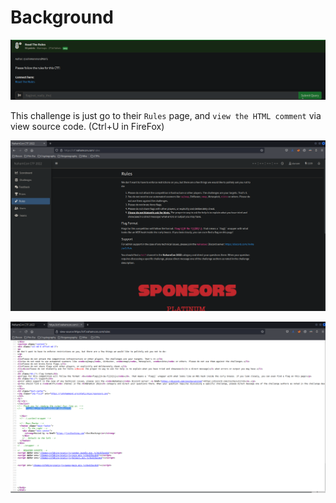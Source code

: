 # Background
![background](https://raw.githubusercontent.com/siunam321/CTF-Writeups/main/NahamCon-CTF-2022/Warmups/Read-The-Rules/images/background.png)

This challenge is just go to their `Rules` page, and `view the HTML comment` via view source code. (Ctrl+U in FireFox)

![solution1](https://raw.githubusercontent.com/siunam321/CTF-Writeups/main/NahamCon-CTF-2022/Warmups/Read-The-Rules/images/solution1.png)

![flag](https://raw.githubusercontent.com/siunam321/CTF-Writeups/main/NahamCon-CTF-2022/Warmups/Read-The-Rules/images/flag.png)